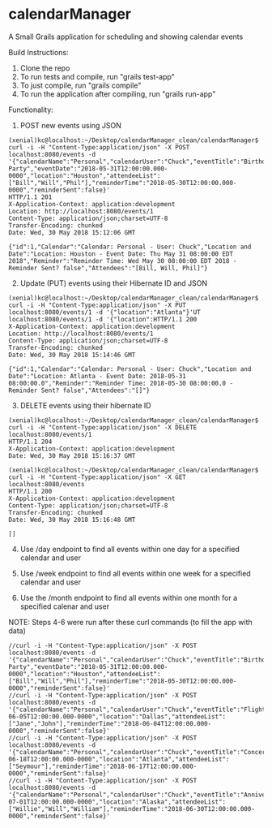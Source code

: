 # calendarManager
A Small Grails application for scheduling and showing calendar events

Build Instructions:
1. Clone the repo
2. To run tests and compile, run "grails test-app"
3. To just compile, run "grails compile"
4. To run the application after compiling, run "grails run-app"

Functionality:
1. POST new events using JSON
```
(xenial)kc@localhost:~/Desktop/calendarManager_clean/calendarManager$ curl -i -H "Content-Type:application/json" -X POST localhost:8080/events -d '{"calendarName":"Personal","calendarUser":"Chuck","eventTitle":"Birthday Party","eventDate":"2018-05-31T12:00:00.000-0000","location":"Houston","attendeeList":["Bill","Will","Phil"],"reminderTime":"2018-05-30T12:00:00.000-0000","reminderSent":false}'
HTTP/1.1 201 
X-Application-Context: application:development
Location: http://localhost:8080/events/1
Content-Type: application/json;charset=UTF-8
Transfer-Encoding: chunked
Date: Wed, 30 May 2018 15:12:06 GMT

{"id":1,"Calendar":"Calendar: Personal - User: Chuck","Location and Date":"Location: Houston - Event Date: Thu May 31 08:00:00 EDT 2018","Reminder":"Reminder Time: Wed May 30 08:00:00 EDT 2018 - Reminder Sent? false","Attendees":"[Bill, Will, Phil]"}
```

2. Update (PUT) events using their Hibernate ID and JSON
```
(xenial)kc@localhost:~/Desktop/calendarManager_clean/calendarManager$ curl -i -H "Content-Type:application/json" -X PUT localhost:8080/events/1 -d '{"location":"Atlanta"}'UT localhost:8080/events/1 -d '{"location":HTTP/1.1 200 
X-Application-Context: application:development
Location: http://localhost:8080/events/1
Content-Type: application/json;charset=UTF-8
Transfer-Encoding: chunked
Date: Wed, 30 May 2018 15:14:46 GMT

{"id":1,"Calendar":"Calendar: Personal - User: Chuck","Location and Date":"Location: Atlanta - Event Date: 2018-05-31 08:00:00.0","Reminder":"Reminder Time: 2018-05-30 08:00:00.0 - Reminder Sent? false","Attendees":"[]"}
```

3. DELETE events using their hibernate ID
```
(xenial)kc@localhost:~/Desktop/calendarManager_clean/calendarManager$ curl -i -H "Content-Type:application/json" -X DELETE localhost:8080/events/1                            
HTTP/1.1 204 
X-Application-Context: application:development
Date: Wed, 30 May 2018 15:16:37 GMT

(xenial)kc@localhost:~/Desktop/calendarManager_clean/calendarManager$ curl -i -H "Content-Type:application/json" -X GET localhost:8080/events  
HTTP/1.1 200 
X-Application-Context: application:development
Content-Type: application/json;charset=UTF-8
Transfer-Encoding: chunked
Date: Wed, 30 May 2018 15:16:48 GMT

[]
```

4. Use /day endpoint to find all events within one day for a specified calendar and user

5. Use /week endpoint to find all events within one week for a specified calendar and user

6. Use the /month endpoint to find all events within one month for a specified calenar and user

NOTE: Steps 4-6 were run after these curl commands (to fill the app with data)
```
//curl -i -H "Content-Type:application/json" -X POST localhost:8080/events -d '{"calendarName":"Personal","calendarUser":"Chuck","eventTitle":"Birthday Party","eventDate":"2018-05-31T12:00:00.000-0000","location":"Houston","attendeeList":["Bill","Will","Phil"],"reminderTime":"2018-05-30T12:00:00.000-0000","reminderSent":false}'
//curl -i -H "Content-Type:application/json" -X POST localhost:8080/events -d '{"calendarName":"Personal","calendarUser":"Chuck","eventTitle":"Flight","eventDate":"2018-06-05T12:00:00.000-0000","location":"Dallas","attendeeList":["Jane","John"],"reminderTime":"2018-06-04T12:00:00.000-0000","reminderSent":false}'
//curl -i -H "Content-Type:application/json" -X POST localhost:8080/events -d '{"calendarName":"Personal","calendarUser":"Chuck","eventTitle":"Concert","eventDate":"2018-06-18T12:00:00.000-0000","location":"Atlanta","attendeeList":["Seymour"],"reminderTime":"2018-06-17T12:00:00.000-0000","reminderSent":false}'
//curl -i -H "Content-Type:application/json" -X POST localhost:8080/events -d '{"calendarName":"Personal","calendarUser":"Chuck","eventTitle":"Anniversary","eventDate":"2018-07-01T12:00:00.000-0000","location":"Alaska","attendeeList":["Willie","Will","William"],"reminderTime":"2018-06-30T12:00:00.000-0000","reminderSent":false}'

```
